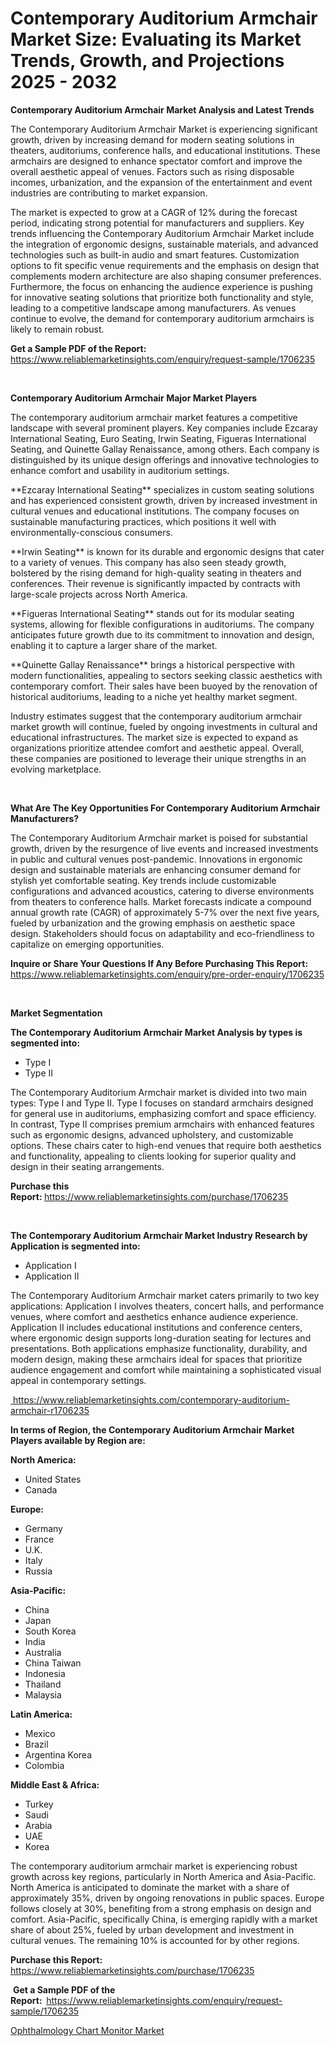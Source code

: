 <p><h1>Contemporary Auditorium Armchair Market Size: Evaluating its Market Trends, Growth, and Projections 2025 - 2032</h1></p><p><strong>Contemporary Auditorium Armchair Market Analysis and Latest Trends</strong></p>
<p><p>The Contemporary Auditorium Armchair Market is experiencing significant growth, driven by increasing demand for modern seating solutions in theaters, auditoriums, conference halls, and educational institutions. These armchairs are designed to enhance spectator comfort and improve the overall aesthetic appeal of venues. Factors such as rising disposable incomes, urbanization, and the expansion of the entertainment and event industries are contributing to market expansion.</p><p>The market is expected to grow at a CAGR of 12% during the forecast period, indicating strong potential for manufacturers and suppliers. Key trends influencing the Contemporary Auditorium Armchair Market include the integration of ergonomic designs, sustainable materials, and advanced technologies such as built-in audio and smart features. Customization options to fit specific venue requirements and the emphasis on design that complements modern architecture are also shaping consumer preferences. Furthermore, the focus on enhancing the audience experience is pushing for innovative seating solutions that prioritize both functionality and style, leading to a competitive landscape among manufacturers. As venues continue to evolve, the demand for contemporary auditorium armchairs is likely to remain robust.</p></p>
<p><strong>Get a Sample PDF of the Report:&nbsp;</strong> <a href="https://www.reliablemarketinsights.com/enquiry/request-sample/1706235?utm_campaign=2004&utm_medium=2&utm_source=Github&utm_content=ia&utm_term=10012025&utm_id=contemporary-auditorium-armchair">https://www.reliablemarketinsights.com/enquiry/request-sample/1706235</a></p>
<p>&nbsp;</p>
<p><strong>Contemporary Auditorium Armchair Major Market Players</strong></p>
<p><p>The contemporary auditorium armchair market features a competitive landscape with several prominent players. Key companies include Ezcaray International Seating, Euro Seating, Irwin Seating, Figueras International Seating, and Quinette Gallay Renaissance, among others. Each company is distinguished by its unique design offerings and innovative technologies to enhance comfort and usability in auditorium settings.</p><p>**Ezcaray International Seating** specializes in custom seating solutions and has experienced consistent growth, driven by increased investment in cultural venues and educational institutions. The company focuses on sustainable manufacturing practices, which positions it well with environmentally-conscious consumers.</p><p>**Irwin Seating** is known for its durable and ergonomic designs that cater to a variety of venues. This company has also seen steady growth, bolstered by the rising demand for high-quality seating in theaters and conferences. Their revenue is significantly impacted by contracts with large-scale projects across North America.</p><p>**Figueras International Seating** stands out for its modular seating systems, allowing for flexible configurations in auditoriums. The company anticipates future growth due to its commitment to innovation and design, enabling it to capture a larger share of the market.</p><p>**Quinette Gallay Renaissance** brings a historical perspective with modern functionalities, appealing to sectors seeking classic aesthetics with contemporary comfort. Their sales have been buoyed by the renovation of historical auditoriums, leading to a niche yet healthy market segment.</p><p>Industry estimates suggest that the contemporary auditorium armchair market growth will continue, fueled by ongoing investments in cultural and educational infrastructures. The market size is expected to expand as organizations prioritize attendee comfort and aesthetic appeal. Overall, these companies are positioned to leverage their unique strengths in an evolving marketplace.</p></p>
<p>&nbsp;</p>
<p><strong>What Are The Key Opportunities For Contemporary Auditorium Armchair Manufacturers?</strong></p>
<p><p>The Contemporary Auditorium Armchair market is poised for substantial growth, driven by the resurgence of live events and increased investments in public and cultural venues post-pandemic. Innovations in ergonomic design and sustainable materials are enhancing consumer demand for stylish yet comfortable seating. Key trends include customizable configurations and advanced acoustics, catering to diverse environments from theaters to conference halls. Market forecasts indicate a compound annual growth rate (CAGR) of approximately 5-7% over the next five years, fueled by urbanization and the growing emphasis on aesthetic space design. Stakeholders should focus on adaptability and eco-friendliness to capitalize on emerging opportunities.</p></p>
<p><strong>Inquire or Share Your Questions If Any Before Purchasing This Report:</strong> <a href="https://www.reliablemarketinsights.com/enquiry/pre-order-enquiry/1706235?utm_campaign=2004&utm_medium=2&utm_source=Github&utm_content=ia&utm_term=10012025&utm_id=contemporary-auditorium-armchair">https://www.reliablemarketinsights.com/enquiry/pre-order-enquiry/1706235</a></p>
<p>&nbsp;</p>
<p><strong>Market Segmentation</strong></p>
<p><strong>The Contemporary Auditorium Armchair Market Analysis by types is segmented into:</strong></p>
<p><ul><li>Type I</li><li>Type II</li></ul></p>
<p><p>The Contemporary Auditorium Armchair market is divided into two main types: Type I and Type II. Type I focuses on standard armchairs designed for general use in auditoriums, emphasizing comfort and space efficiency. In contrast, Type II comprises premium armchairs with enhanced features such as ergonomic designs, advanced upholstery, and customizable options. These chairs cater to high-end venues that require both aesthetics and functionality, appealing to clients looking for superior quality and design in their seating arrangements.</p></p>
<p><strong>Purchase this Report:&nbsp;</strong><a href="https://www.reliablemarketinsights.com/purchase/1706235?utm_campaign=2004&utm_medium=2&utm_source=Github&utm_content=ia&utm_term=10012025&utm_id=contemporary-auditorium-armchair">https://www.reliablemarketinsights.com/purchase/1706235</a></p>
<p>&nbsp;</p>
<p><strong>The Contemporary Auditorium Armchair Market Industry Research by Application is segmented into:</strong></p>
<p><ul><li>Application I</li><li>Application II</li></ul></p>
<p><p>The Contemporary Auditorium Armchair market caters primarily to two key applications: Application I involves theaters, concert halls, and performance venues, where comfort and aesthetics enhance audience experience. Application II includes educational institutions and conference centers, where ergonomic design supports long-duration seating for lectures and presentations. Both applications emphasize functionality, durability, and modern design, making these armchairs ideal for spaces that prioritize audience engagement and comfort while maintaining a sophisticated visual appeal in contemporary settings.</p></p>
<p><a href="https://www.reliablemarketinsights.com/contemporary-auditorium-armchair-r1706235?utm_campaign=2004&utm_medium=2&utm_source=Github&utm_content=ia&utm_term=10012025&utm_id=contemporary-auditorium-armchair">&nbsp;https://www.reliablemarketinsights.com/contemporary-auditorium-armchair-r1706235</a></p>
<p><strong>In terms of Region, the Contemporary Auditorium Armchair Market Players available by Region are:</strong></p>
<p>
    <p> <strong> North America: </strong>
        <ul>
            <li>United States</li>
            <li>Canada</li>
        </ul>
        </p> 
    <p> <strong> Europe: </strong>
        <ul>
            <li>Germany</li>
            <li>France</li>
            <li>U.K.</li>
            <li>Italy</li>
            <li>Russia</li>
        </ul>
        </p> 
    <p> <strong> Asia-Pacific: </strong>
        <ul>
            <li>China</li>
            <li>Japan</li>
            <li>South Korea</li>
            <li>India</li>
            <li>Australia</li>
            <li>China Taiwan</li>
            <li>Indonesia</li>
            <li>Thailand</li>
            <li>Malaysia</li>
        </ul>
        </p> 
    <p> <strong> Latin America: </strong>
        <ul>
            <li>Mexico</li>
            <li>Brazil</li>
            <li>Argentina Korea</li>
            <li>Colombia</li>
        </ul>
        </p> 
    <p> <strong> Middle East & Africa: </strong>
        <ul>
            <li>Turkey</li>
            <li>Saudi</li>
            <li>Arabia</li>
            <li>UAE</li>
            <li>Korea</li>
        </ul>
    </p>
    </p>
<p><p>The contemporary auditorium armchair market is experiencing robust growth across key regions, particularly in North America and Asia-Pacific. North America is anticipated to dominate the market with a share of approximately 35%, driven by ongoing renovations in public spaces. Europe follows closely at 30%, benefiting from a strong emphasis on design and comfort. Asia-Pacific, specifically China, is emerging rapidly with a market share of about 25%, fueled by urban development and investment in cultural venues. The remaining 10% is accounted for by other regions.</p></p>
<p><strong>Purchase this Report: </strong><a href="https://www.reliablemarketinsights.com/purchase/1706235?utm_campaign=2004&utm_medium=2&utm_source=Github&utm_content=ia&utm_term=10012025&utm_id=contemporary-auditorium-armchair">https://www.reliablemarketinsights.com/purchase/1706235</a></p>
<p>&nbsp;<strong>Get a Sample PDF of the Report:&nbsp;&nbsp;</strong><a href="https://www.reliablemarketinsights.com/enquiry/request-sample/1706235?utm_campaign=2004&utm_medium=2&utm_source=Github&utm_content=ia&utm_term=10012025&utm_id=contemporary-auditorium-armchair">https://www.reliablemarketinsights.com/enquiry/request-sample/1706235</a></p>
<p><strong></strong></p>
<p><p><a href="https://github.com/globismark/Market-Research-Report-List-5/blob/main/ophthalmology-chart-monitor-market.md?utm_campaign=2004&utm_medium=2&utm_source=Github&utm_content=ia&utm_term=10012025&utm_id=contemporary-auditorium-armchair">Ophthalmology Chart Monitor Market</a></p></p>